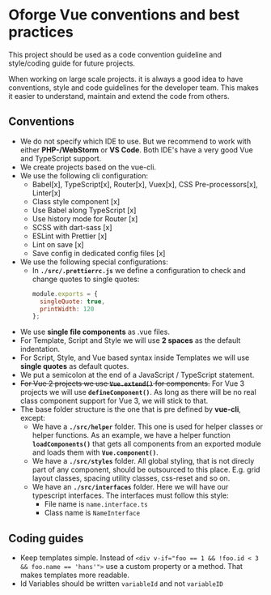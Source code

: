 # Oforge Vue conventions and best practices
This project should be used as a code convention guideline and style/coding guide for
future projects.

When working on large scale projects. it is always a good idea to have conventions,
style and code guidelines for the developer team. This makes it easier to understand,
maintain and extend the code from others.

## Conventions
- We do not specify which IDE to use. But we recommend to work with either **PHP-/WebStorm**
or **VS Code**. Both IDE's have a very good Vue and TypeScript support.
- We create projects based on the vue-cli.
- We use the following cli configuration:
  - Babel[x], TypeScript[x], Router[x], Vuex[x], CSS Pre-processors[x], Linter[x]
  - Class style component [x]
  - Use Babel along TypeScript [x]
  - Use history mode for Router [x]
  - SCSS with dart-sass [x]
  - ESLint with Prettier [x]
  - Lint on save [x]
  - Save config in dedicated config files [x]
- We use the following special configurations:
  - In **`./src/.prettierrc.js`** we define a configuration to check and change quotes to single
  quotes:
    ```js
    module.exports = {
      singleQuote: true,
      printWidth: 120
    };
    ```
- We use **single file components** as .vue files.
- For Template, Script and Style we will use **2 spaces** as the default indentation.
- For Script, Style, and Vue based syntax inside Templates we will use **single
quotes** as default quotes.
- We put a semicolon at the end of a JavaScript / TypeScript statement.
- ~~For Vue 2 projects we use **`Vue.extend()`** for components.~~ For Vue 3 projects we will use
**`defineComponent()`**. As long as there will be no real class component support for Vue 3,
we will stick to that.
- The base folder structure is the one that is pre defined by **vue-cli**, except:
  - We have a **`./src/helper`** folder. This one is used for helper classes or helper functions.
  As an example, we have a helper function **`loadComponents()`** that gets all components from an
  exported module and loads them with **`Vue.component()`**.
  - We have a **`./src/styles`** folder. All global styling, that is not direcly part of any component,
  should be outsourced to this place. E.g. grid layout classes, spacing utility classes, css-reset
  and so on.
  - We have an **`./src/interfaces`** folder. Here we will have our typescript interfaces.
  The interfaces must follow this style:
    - File name is `name.interface.ts`
    - Class name is `NameInterface`

## Coding guides
- Keep templates simple. Instead of `<div v-if="foo == 1 && !foo.id < 3 && foo.name == 'hans'">` use a custom property or a method.
That makes templates more readable.
- Id Variables should be written `variableId` and not `variableID`
